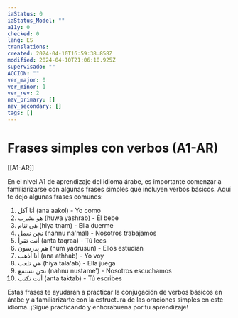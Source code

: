 ```yaml
---
iaStatus: 0
iaStatus_Model: ""
a11y: 0
checked: 0
lang: ES
translations: 
created: 2024-04-10T16:59:38.858Z
modified: 2024-04-10T21:06:10.925Z
supervisado: ""
ACCION: ""
ver_major: 0
ver_minor: 1
ver_rev: 2
nav_primary: []
nav_secondary: []
tags: []
---
```

# Frases simples con verbos (A1-AR)

[[A1-AR]]

En el nivel A1 de aprendizaje del idioma árabe, es importante comenzar a familiarizarse con algunas frases simples que incluyen verbos básicos. Aquí te dejo algunas frases comunes:

1. أنا آكل (ana aakol) - Yo como
2. هو يشرب (huwa yashrab) - Él bebe
3. هي تنام (hiya tnam) - Ella duerme
4. نحن نعمل (nahnu na'mal) - Nosotros trabajamos
5. أنت تقرأ (anta taqraa) - Tú lees
6. هم يدرسون (hum yadrusun) - Ellos estudian
7. أنا أذهب (ana athhab) - Yo voy
8. هي تلعب (hiya tala'ab) - Ella juega
9. نحن نستمع (nahnu nustame') - Nosotros escuchamos
10. أنت تكتب (anta taktab) - Tú escribes

Estas frases te ayudarán a practicar la conjugación de verbos básicos en árabe y a familiarizarte con la estructura de las oraciones simples en este idioma. ¡Sigue practicando y enhorabuena por tu aprendizaje!
